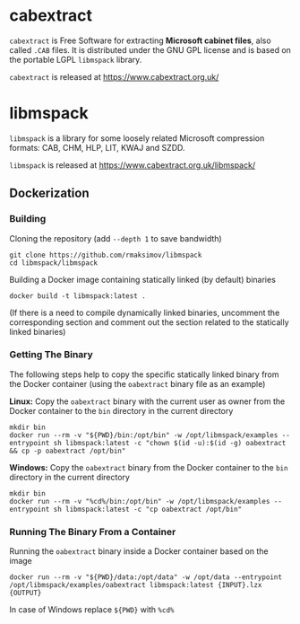 # cabextract
`cabextract` is Free Software for extracting **Microsoft cabinet files**, also called `.CAB` files. It is distributed under the GNU GPL license and is based on the portable LGPL `libmspack` library. 

`cabextract` is released at https://www.cabextract.org.uk/

# libmspack
`libmspack` is a library for some loosely related Microsoft compression formats: CAB, CHM, HLP, LIT, KWAJ and SZDD.

`libmspack` is released at https://www.cabextract.org.uk/libmspack/

## Dockerization
### Building
Cloning the repository (add `--depth 1` to save bandwidth)
```
git clone https://github.com/rmaksimov/libmspack
cd libmspack/libmspack
```

Building a Docker image containing statically linked (by default) binaries
```
docker build -t libmspack:latest .
```

(If there is a need to compile dynamically linked binaries, uncomment the corresponding section and comment out the section related to the statically linked binaries)

### Getting The Binary
The following steps help to copy the specific statically linked binary from the Docker container (using the `oabextract` binary file as an example)

**Linux:** Copy the `oabextract` binary with the current user as owner from the Docker container to the `bin` directory in the current directory
```
mkdir bin
docker run --rm -v "${PWD}/bin:/opt/bin" -w /opt/libmspack/examples --entrypoint sh libmspack:latest -c "chown $(id -u):$(id -g) oabextract && cp -p oabextract /opt/bin"
```

**Windows:** Copy the `oabextract` binary from the Docker container to the `bin` directory in the current directory
```
mkdir bin
docker run --rm -v "%cd%/bin:/opt/bin" -w /opt/libmspack/examples --entrypoint sh libmspack:latest -c "cp oabextract /opt/bin"
```

### Running The Binary From a Container
Running the `oabextract` binary inside a Docker container based on the image
```
docker run --rm -v "${PWD}/data:/opt/data" -w /opt/data --entrypoint /opt/libmspack/examples/oabextract libmspack:latest {INPUT}.lzx {OUTPUT}
```

In case of Windows replace `${PWD}` with `%cd%`